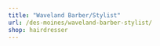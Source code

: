 ```yaml
---
title: "Waveland Barber/Stylist"
url: /des-moines/waveland-barber-stylist/
shop: hairdresser
---
```

